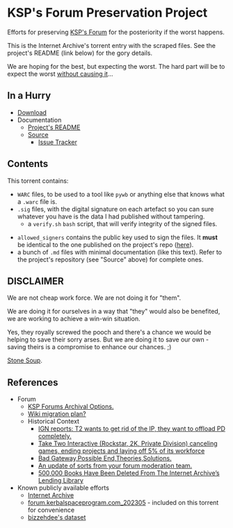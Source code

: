 # KSP's Forum Preservation Project

Efforts for preserving [KSP's Forum](https://forum.kerbalspaceprogram.com/) for the posteriority if the worst happens.

This is the Internet Archive's torrent entry with the scraped files. See the project's README (link below) for the gory details.

We are hoping for the best, but expecting the worst. The hard part will be to expect the worst [without causing it](https://en.wikipedia.org/wiki/Self-fulfilling_prophecy)...


## In a Hurry

* [Download](https://archive.org/details/KSP-Forum-Preservation-Project)
* Documentation
	+ [Project's README](https://github.com/net-lisias-ksp/KSP-Forum-Preservation-Project/blob/mestre/README.md)
	+ [Source](https://github.com/net-lisias-ksp/KSP-Forum-Preservation-Project)
		- [Issue Tracker](https://github.com/net-lisias-ksp/KSP-Forum-Preservation-Project/issues)


## Contents

This torrent contains:

* `WARC` files, to be used to a tool like `pywb` or anything else that knows what a `.warc` file is.
* `.sig` files, with the digital signature on each artefact so you can sure whatever you have is the data I had published without tampering.
	+ a `verify.sh` `bash` script, that will verify integrity of the signed files.
+ `allowed_signers` contains the public key used to sign the files. It **must** be identical to the one published on the project's repo ([here](https://github.com/net-lisias-ksp/KSP-Forum-Preservation-Project/tree/master/torrent/KSP-Forum-Preservation-Project)).
+ a bunch of `.md` files with minimal documentation (like this text). Refer to the project's repository (see "Source" above) for complete ones.


## DISCLAIMER

We are not cheap work force. We are not doing it for "them".

We are doing it for ourselves in a way that "they" would also be benefited, we are working to achieve a win-win situation.

Yes, they royally screwed the pooch and there's a chance we would be helping to save their sorry arses. But we are doing it to save our own - saving theirs is a compromise to enhance our chances. ;)

[Stone Soup](https://en.wikipedia.org/wiki/Stone_Soup).


## References

* Forum
	+ [KSP Forums Archival Options.](https://forum.kerbalspaceprogram.com/topic/225368-ksp-forums-archival-options/)
	+ [Wiki migration plan?](https://forum.kerbalspaceprogram.com/topic/225405-wiki-migration-plan/)
	+ Historical Context 
		- [IGN reports: T2 wants to get rid of the IP, they want to offload PD completely.](https://forum.kerbalspaceprogram.com/topic/224984-ign-reports-t2-wants-to-get-rid-of-the-ip-they-want-to-offload-pd-completely/)
		- [Take Two Interactive (Rockstar, 2K, Private Division) canceling games, ending projects and laying off 5% of its workforce](https://forum.kerbalspaceprogram.com/topic/224485-take-two-interactive-rockstar-2k-private-division-canceling-games-ending-projects-and-laying-off-5-of-its-workforce/)
		- [Bad Gateway,Possible End,Theories,Solutions.](https://forum.kerbalspaceprogram.com/topic/225145-bad-gatewaypossible-endtheoriessolutions/#comment-4404679)
		- [An update of sorts from your forum moderation team.](https://forum.kerbalspaceprogram.com/topic/225365-an-update-of-sorts-from-your-forum-moderation-team/)
		- [500,000 Books Have Been Deleted From The Internet Archive’s Lending Library](https://www.techdirt.com/2024/06/20/500000-books-have-been-deleted-from-the-internet-archives-lending-library/)
* Known publicly available efforts
	+ [Internet Archive](https://web.archive.org/web/*/forum.kerbalspaceprogram.com)
	+ [forum.kerbalspaceprogram.com_202305](https://archive.org/details/forum.kerbalspaceprogram.com_202305) - included on this torrent for convenience
	+ [bizzehdee's dataset](https://github.com/bizzehdee/kspforumdata)

